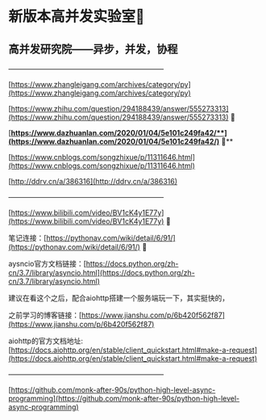 # 新版本高并发实验室🚩

## 高并发研究院——异步，并发，协程

 ——————————————————————

 [https://www.zhangleigang.com/archives/category/py](https://www.zhangleigang.com/archives/category/py) 

[https://www.zhihu.com/question/294188439/answer/555273313](https://www.zhihu.com/question/294188439/answer/555273313) 🚩

[**https://www.dazhuanlan.com/2020/01/04/5e101c249fa42/**](https://www.dazhuanlan.com/2020/01/04/5e101c249fa42/)** 🚩**

[https://www.cnblogs.com/songzhixue/p/11311646.html](https://www.cnblogs.com/songzhixue/p/11311646.html)

[http://ddrv.cn/a/386316](http://ddrv.cn/a/386316) 

——————————————————————

 [https://www.bilibili.com/video/BV1cK4y1E77y](https://www.bilibili.com/video/BV1cK4y1E77y) 🚩

笔记连接：[https://pythonav.com/wiki/detail/6/91/](https://pythonav.com/wiki/detail/6/91/) 🚩

aysncio官方文档链接：[https://docs.python.org/zh-cn/3.7/library/asyncio.html](https://docs.python.org/zh-cn/3.7/library/asyncio.html) 

建议在看这个之后，配合aiohttp搭建一个服务端玩一下，其实挺快的，

之前学习的博客链接：[https://www.jianshu.com/p/6b420f562f87](https://www.jianshu.com/p/6b420f562f87) 

aiohttp的官方文档地址:[https://docs.aiohttp.org/en/stable/client_quickstart.html#make-a-request](https://docs.aiohttp.org/en/stable/client_quickstart.html#make-a-request) 

——————————————————————

 [https://github.com/monk-after-90s/python-high-level-async-programming](https://github.com/monk-after-90s/python-high-level-async-programming)
